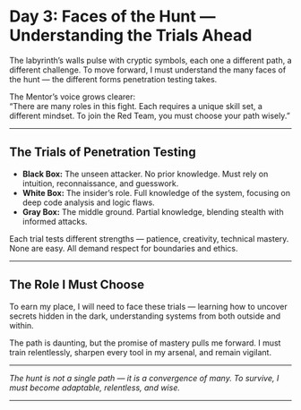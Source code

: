 # Day 3: Faces of the Hunt — Understanding the Trials Ahead

The labyrinth’s walls pulse with cryptic symbols, each one a different path, a different challenge. To move forward, I must understand the many faces of the hunt — the different forms penetration testing takes.

The Mentor’s voice grows clearer:  
“There are many roles in this fight. Each requires a unique skill set, a different mindset. To join the Red Team, you must choose your path wisely.”

---

## The Trials of Penetration Testing

- **Black Box:** The unseen attacker. No prior knowledge. Must rely on intuition, reconnaissance, and guesswork.  
- **White Box:** The insider’s role. Full knowledge of the system, focusing on deep code analysis and logic flaws.  
- **Gray Box:** The middle ground. Partial knowledge, blending stealth with informed attacks.  

Each trial tests different strengths — patience, creativity, technical mastery. None are easy. All demand respect for boundaries and ethics.

---

## The Role I Must Choose

To earn my place, I will need to face these trials — learning how to uncover secrets hidden in the dark, understanding systems from both outside and within.

The path is daunting, but the promise of mastery pulls me forward. I must train relentlessly, sharpen every tool in my arsenal, and remain vigilant.

---

*The hunt is not a single path — it is a convergence of many. To survive, I must become adaptable, relentless, and wise.*

---
